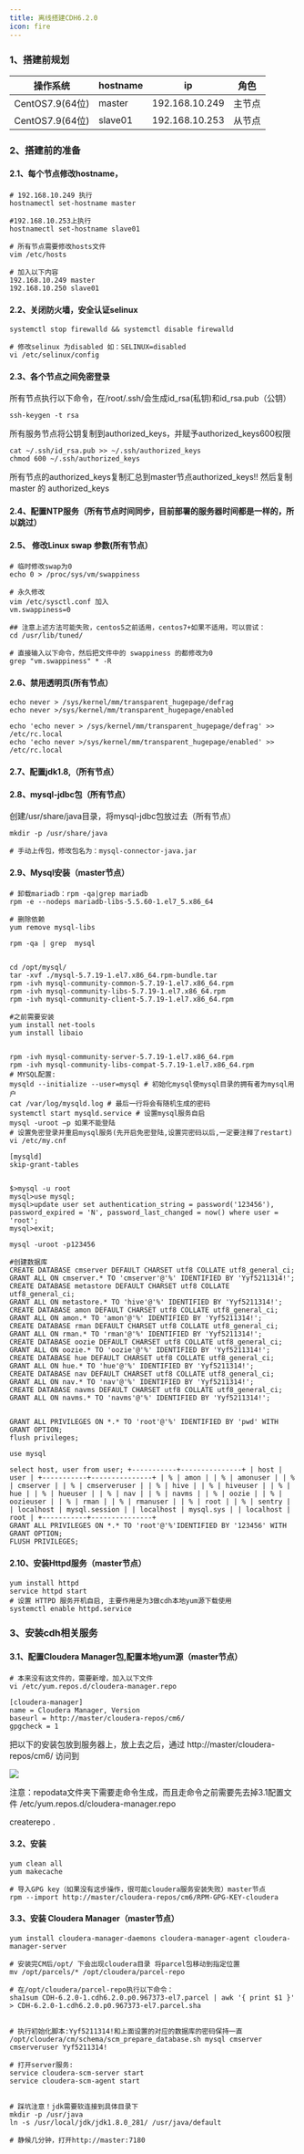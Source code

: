 ```yaml
---
title: 离线搭建CDH6.2.0
icon: fire
---
```


### 1、搭建前规划

| 操作系统            | hostname | ip             | 角色  |
|-----------------|----------|----------------|-----|
| CentOS7.9(64位)  | master   | 192.168.10.249 | 主节点 |
| CentOS7.9(64位)  | slave01  | 192.168.10.253 | 从节点 |


### 2、搭建前的准备
#### 2.1、每个节点修改hostname，

```shell
# 192.168.10.249 执行
hostnamectl set-hostname master

#192.168.10.253上执行
hostnamectl set-hostname slave01

# 所有节点需要修改hosts文件
vim /etc/hosts

# 加入以下内容
192.168.10.249 master
192.168.10.250 slave01 
```

#### 2.2、关闭防火墙，安全认证selinux
```shell
systemctl stop firewalld && systemctl disable firewalld

# 修改selinux 为disabled 如：SELINUX=disabled
vi /etc/selinux/config
```

#### 2.3、各个节点之间免密登录

所有节点执行以下命令，在/root/.ssh/会生成id_rsa(私钥)和id_rsa.pub（公钥）

```shell
ssh-keygen -t rsa
```

所有服务节点将公钥复制到authorized_keys，并赋予authorized_keys600权限
```shell
cat ~/.ssh/id_rsa.pub >> ~/.ssh/authorized_keys
chmod 600 ~/.ssh/authorized_keys
```
所有节点的authorized_keys复制汇总到master节点authorized_keys!! 然后复制 master 的 authorized_keys


#### 2.4、配置NTP服务（所有节点时间同步，目前部署的服务器时间都是一样的，所以跳过）


#### 2.5、 修改Linux swap 参数(所有节点）
```shell
# 临时修改swap为0
echo 0 > /proc/sys/vm/swappiness 

# 永久修改
vim /etc/sysctl.conf 加入
vm.swappiness=0

## 注意上述方法可能失败，centos5之前适用，centos7+如果不适用，可以尝试：
cd /usr/lib/tuned/

# 直接输入以下命令，然后把文件中的 swappiness 的都修改为0
grep "vm.swappiness" * -R
```

#### 2.6、禁用透明页(所有节点）
```shell
echo never > /sys/kernel/mm/transparent_hugepage/defrag
echo never >/sys/kernel/mm/transparent_hugepage/enabled

echo 'echo never > /sys/kernel/mm/transparent_hugepage/defrag' >> /etc/rc.local
echo 'echo never >/sys/kernel/mm/transparent_hugepage/enabled' >> /etc/rc.local
```

#### 2.7、配置jdk1.8,（所有节点）


#### 2.8、mysql-jdbc包（所有节点）
创建/usr/share/java目录，将mysql-jdbc包放过去（所有节点）
```shell
mkdir -p /usr/share/java

# 手动上传包，修改包名为：mysql-connector-java.jar
```

#### 2.9、Mysql安装（master节点）
```shell
# 卸载mariadb：rpm -qa|grep mariadb
rpm -e --nodeps mariadb-libs-5.5.60-1.el7_5.x86_64

# 删除依赖
yum remove mysql-libs

rpm -qa | grep  mysql


cd /opt/mysql/
tar -xvf ./mysql-5.7.19-1.el7.x86_64.rpm-bundle.tar
rpm -ivh mysql-community-common-5.7.19-1.el7.x86_64.rpm
rpm -ivh mysql-community-libs-5.7.19-1.el7.x86_64.rpm
rpm -ivh mysql-community-client-5.7.19-1.el7.x86_64.rpm

#之前需要安装
yum install net-tools
yum install libaio


rpm -ivh mysql-community-server-5.7.19-1.el7.x86_64.rpm
rpm -ivh mysql-community-libs-compat-5.7.19-1.el7.x86_64.rpm
# MYSQL配置:
mysqld --initialize --user=mysql # 初始化mysql使mysql目录的拥有者为mysql用户
cat /var/log/mysqld.log # 最后一行将会有随机生成的密码
systemctl start mysqld.service # 设置mysql服务自启
mysql -uroot –p 如果不能登陆
# 设置免密登录并重启mysql服务(先开启免密登陆,设置完密码以后,一定要注释了restart)
vi /etc/my.cnf

[mysqld]
skip-grant-tables


$>mysql -u root
mysql>use mysql;
mysql>update user set authentication_string = password('123456'), password_expired = 'N', password_last_changed = now() where user = 'root';
mysql>exit;

mysql -uroot -p123456

#创建数据库
CREATE DATABASE cmserver DEFAULT CHARSET utf8 COLLATE utf8_general_ci; 
GRANT ALL ON cmserver.* TO 'cmserver'@'%' IDENTIFIED BY 'Yyf5211314!'; 
CREATE DATABASE metastore DEFAULT CHARSET utf8 COLLATE utf8_general_ci; 
GRANT ALL ON metastore.* TO 'hive'@'%' IDENTIFIED BY 'Yyf5211314!'; 
CREATE DATABASE amon DEFAULT CHARSET utf8 COLLATE utf8_general_ci; 
GRANT ALL ON amon.* TO 'amon'@'%' IDENTIFIED BY 'Yyf5211314!'; 
CREATE DATABASE rman DEFAULT CHARSET utf8 COLLATE utf8_general_ci;
GRANT ALL ON rman.* TO 'rman'@'%' IDENTIFIED BY 'Yyf5211314!'; 
CREATE DATABASE oozie DEFAULT CHARSET utf8 COLLATE utf8_general_ci; 
GRANT ALL ON oozie.* TO 'oozie'@'%' IDENTIFIED BY 'Yyf5211314!'; 
CREATE DATABASE hue DEFAULT CHARSET utf8 COLLATE utf8_general_ci; 
GRANT ALL ON hue.* TO 'hue'@'%' IDENTIFIED BY 'Yyf5211314!'; 
CREATE DATABASE nav DEFAULT CHARSET utf8 COLLATE utf8_general_ci; 
GRANT ALL ON nav.* TO 'nav'@'%' IDENTIFIED BY 'Yyf5211314!'; 
CREATE DATABASE navms DEFAULT CHARSET utf8 COLLATE utf8_general_ci;
GRANT ALL ON navms.* TO 'navms'@'%' IDENTIFIED BY 'Yyf5211314!';


GRANT ALL PRIVILEGES ON *.* TO 'root'@'%' IDENTIFIED BY 'pwd' WITH GRANT OPTION; 
flush privileges;

use mysql

select host, user from user; +-----------+---------------+ | host | user | +-----------+---------------+ | % | amon | | % | amonuser | | % | cmserver | | % | cmserveruser | | % | hive | | % | hiveuser | | % | hue | | % | hueuser | | % | nav | | % | navms | | % | oozie | | % | oozieuser | | % | rman | | % | rmanuser | | % | root | | % | sentry | | localhost | mysql.session | | localhost | mysql.sys | | localhost | root | +-----------+---------------+
GRANT ALL PRIVILEGES ON *.* TO 'root'@'%'IDENTIFIED BY '123456' WITH GRANT OPTION; 
FLUSH PRIVILEGES;

```

#### 2.10、安装Httpd服务（master节点）

```shell
yum install httpd
service httpd start
# 设置 HTTPD 服务开机自启, 主要作用是为3做cdh本地yum源下载使用
systemctl enable httpd.service
```

### 3、安装cdh相关服务
#### 3.1、配置Cloudera Manager包,配置本地yum源（master节点）
```shell
# 本来没有这文件的，需要新增，加入以下文件
vi /etc/yum.repos.d/cloudera-manager.repo

[cloudera-manager] 
name = Cloudera Manager, Version 
baseurl = http://master/cloudera-repos/cm6/ 
gpgcheck = 1
```
把以下的安装包放到服务器上，放上去之后，通过 http://master/cloudera-repos/cm6/ 访问到

![](https://wqknowledge.oss-cn-shenzhen.aliyuncs.com/blog/cdh.png)

注意：repodata文件夹下需要走命令生成，而且走命令之前需要先去掉3.1配置文件 /etc/yum.repos.d/cloudera-manager.repo

createrepo .



#### 3.2、安装
```shell
yum clean all
yum makecache

# 导入GPG key（如果没有这步操作，很可能cloudera服务安装失败）master节点 
rpm --import http://master/cloudera-repos/cm6/RPM-GPG-KEY-cloudera
```

#### 3.3、安装 Cloudera Manager（master节点）
```shell
yum install cloudera-manager-daemons cloudera-manager-agent cloudera-manager-server

# 安装完CM后/opt/ 下会出现cloudera目录 将parcel包移动到指定位置
mv /opt/parcels/* /opt/cloudera/parcel-repo

# 在/opt/cloudera/parcel-repo执行以下命令：
sha1sum CDH-6.2.0-1.cdh6.2.0.p0.967373-el7.parcel | awk '{ print $1 }' > CDH-6.2.0-1.cdh6.2.0.p0.967373-el7.parcel.sha


# 执行初始化脚本:Yyf5211314!和上面设置的对应的数据库的密码保持一直
/opt/cloudera/cm/schema/scm_prepare_database.sh mysql cmserver cmserveruser Yyf5211314!

# 打开server服务:
service cloudera-scm-server start
service cloudera-scm-agent start


# 踩坑注意！jdk需要软连接到具体目录下
mkdir -p /usr/java
ln -s /usr/local/jdk/jdk1.8.0_281/ /usr/java/default

# 静候几分钟，打开http://master:7180
```


